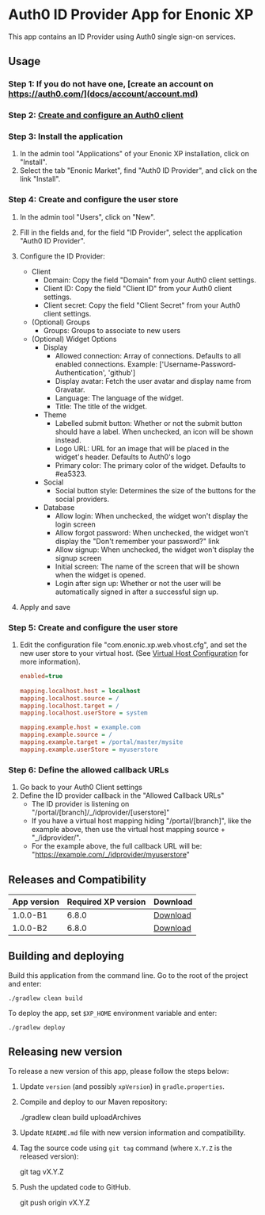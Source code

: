 # Auth0 ID Provider App for Enonic XP

This app contains an ID Provider using Auth0 single sign-on services.

## Usage

### Step 1: If you do not have one, [create an account on https://auth0.com/](docs/account/account.md)

### Step 2: [Create and configure an Auth0 client](docs/client/client.md)

### Step 3: Install the application
1. In the admin tool "Applications" of your Enonic XP installation, click on "Install". 
1. Select the tab "Enonic Market", find "Auth0 ID Provider", and click on the link "Install".

### Step 4: Create and configure the user store
1. In the admin tool "Users", click on "New".
1. Fill in the fields and, for the field "ID Provider", select the application "Auth0 ID Provider".
1. Configure the ID Provider:
    * Client
        * Domain: Copy the field "Domain" from your Auth0 client settings.
        * Client ID: Copy the field "Client ID" from your Auth0 client settings.
        * Client secret: Copy the field "Client Secret" from your Auth0 client settings.
    * (Optional) Groups
        * Groups: Groups to associate to new users
    * (Optional) Widget Options
        * Display
            * Allowed connection: Array of connections. Defaults to all enabled connections. Example: ['Username-Password-Authentication', 'github']
            * Display avatar: Fetch the user avatar and display name from Gravatar.
            * Language: The language of the widget.
            * Title: The title of the widget.
        * Theme
            * Labelled submit button: Whether or not the submit button should have a label. When unchecked, an icon will be shown instead.
            * Logo URL: URL for an image that will be placed in the widget's header. Defaults to Auth0's logo
            * Primary color: The primary color of the widget. Defaults to #ea5323.
        * Social
            * Social button style: Determines the size of the buttons for the social providers.
        * Database
            * Allow login: When unchecked, the widget won't display the login screen
            * Allow forgot password: When unchecked, the widget won't display the "Don't remember your password?" link
            * Allow signup: When unchecked, the widget won't display the signup screen
            * Initial screen: The name of the screen that will be shown when the widget is opened.
            * Login after sign up: Whether or not the user will be automatically signed in after a successful sign up.
            
1. Apply and save
            
### Step 5: Create and configure the user store
1. Edit the configuration file "com.enonic.xp.web.vhost.cfg", and set the new user store to your virtual host.
(See [Virtual Host Configuration](http://xp.readthedocs.io/en/stable/operations/configuration.html#configuration-vhost) for more information).

    ```ini
    enabled=true
      
    mapping.localhost.host = localhost
    mapping.localhost.source = /
    mapping.localhost.target = /
    mapping.localhost.userStore = system
    
    mapping.example.host = example.com
    mapping.example.source = /
    mapping.example.target = /portal/master/mysite
    mapping.example.userStore = myuserstore
    ```
                
### Step 6: Define the allowed callback URLs
1. Go back to your Auth0 Client settings
1. Define the ID provider callback in the "Allowed Callback URLs"
    * The ID provider is listening on "/portal/[branch]/_/idprovider/[userstore]"
    * If you have a virtual host mapping hiding "/portal/[branch]", like the example above, then use the virtual host mapping source + "_/idprovider/<userstore>". 
    * For the example above, the full callback URL will be: "https://example.com/_/idprovider/myuserstore"


## Releases and Compatibility

| App version | Required XP version | Download |
| ----------- | ------------------- | -------- |
| 1.0.0-B1 | 6.8.0 | [Download](http://repo.enonic.com/public/com/enonic/app/auth0idprovider/1.0.0-B1/auth0idprovider-1.0.0-B1.jar) |
| 1.0.0-B2 | 6.8.0 | [Download](http://repo.enonic.com/public/com/enonic/app/auth0idprovider/1.0.0-B2/auth0idprovider-1.0.0-B2.jar) |


## Building and deploying

Build this application from the command line. Go to the root of the project and enter:

    ./gradlew clean build

To deploy the app, set `$XP_HOME` environment variable and enter:

    ./gradlew deploy


## Releasing new version

To release a new version of this app, please follow the steps below:

1. Update `version` (and possibly `xpVersion`) in  `gradle.properties`.

2. Compile and deploy to our Maven repository:

    ./gradlew clean build uploadArchives

3. Update `README.md` file with new version information and compatibility.

4. Tag the source code using `git tag` command (where `X.Y.Z` is the released version):

    git tag vX.Y.Z

5. Push the updated code to GitHub.

    git push origin vX.Y.Z